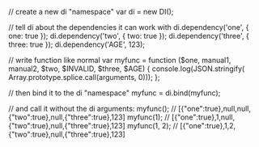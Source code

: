 // create a new di "namespace"
var di = new DI();

// tell di about the dependencies it can work with
di.dependency('one', { one: true });
di.dependency('two', { two: true });
di.dependency('three', { three: true });
di.dependency('AGE', 123);

// write function like normal
var myfunc = function ($one, manual1, manual2, $two, $INVALID, $three, $AGE) {
    console.log(JSON.stringify(
        Array.prototype.splice.call(arguments, 0)));
};

// then bind it to the di "namespace"
myfunc = di.bind(myfunc);

// and call it without the di arguments:
myfunc();     // [{"one":true},null,null,{"two":true},null,{"three":true},123]
myfunc(1);    // [{"one":true},1,null,{"two":true},null,{"three":true},123]
myfunc(1, 2); // [{"one":true},1,2,{"two":true},null,{"three":true},123]

